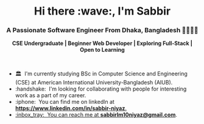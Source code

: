<h1 align="center">Hi there :wave:, I'm Sabbir </h1>

<h3 align="center">A Passionate Software Engineer From Dhaka, Bangladesh 👨‍💻🇧🇩 </h3>
<!-- <br/> -->
<!-- <p><strong>Welcome to my profile! I'm coder by passion & profession :man_technologist:, football crazy by hobby ⚽, A calm personality.</strong></p>
</br> -->
<p align="center"><strong>CSE Undergraduate | Beginner Web Developer | Exploring Full-Stack | Open to Learning </strong></p>
</br>

<ul>
<!-- <li>:briefcase: &nbsp;I'm currently studying at AIUB</li> -->
<li>🏛️ &nbsp;I'm currently studying BSc in Computer Science and Engineering (CSE) at American International University-Bangladesh (AIUB).</li>
<li>:handshake: &nbsp;I'm looking for collaborating with people for interesting work as a part of my career.</li>
<!-- <li>:nerd_face: &nbsp;Ask me anything about <strong>JavaScript, TypeScript, React, Next.js & Node</strong>.</li> -->
<li>:iphone: &nbsp;You can find me on linkedln at <strong><a href="https://www.linkedin.com/in/sabbir-niyaz-ssaabbiirrhhossaaiinn/" target="_blank"> https://www.linkedin.com/in/sabbir-niyaz</strong>.</li>
<li>:inbox_tray: &nbsp;You can reach me at <strong><a href="mailto:sabbirlm10niyaz@gmail.com" target="_blank"> sabbirlm10niyaz@gmail.com</a></strong>.</li>
<!-- <li></li> -->
</ul>
